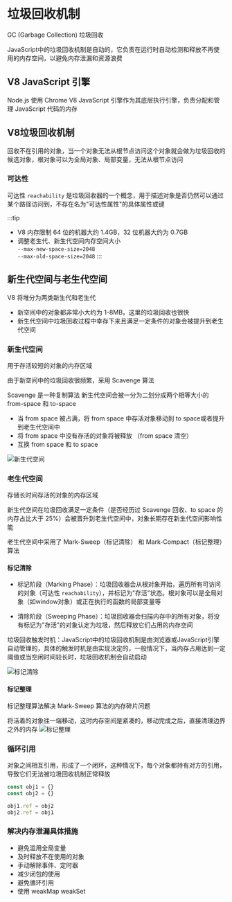 # 垃圾回收机制
GC (Garbage Collection) 垃圾回收

JavaScript中的垃圾回收机制是自动的，它负责在运行时自动检测和释放不再使用的内存空间，以避免内存泄漏和资源浪费

## V8 JavaScript 引擎
Node.js 使用 Chrome V8 JavaScript 引擎作为其底层执行引擎，负责分配和管理 JavaScript 代码的内存

## V8垃圾回收机制
回收不在引用的对象，当一个对象无法从根节点访问这个对象就会做为垃圾回收的候选对象，根对象可以为全局对象、局部变量，无法从根节点访问

### 可达性
可达性 `reachability` 是垃圾回收器的一个概念，用于描述对象是否仍然可以通过某个路径访问到，不存在名为"可达性属性"的具体属性或键

:::tip
* V8 内存限制 64 位的机器大约 1.4GB，32 位机器大约为 0.7GB
* 调整老生代、新生代空间内存空间大小  
`--max-new-space-size=2048`  
`--max-old-space-size=2048`
:::

## 新生代空间与老生代空间
V8 将堆分为两类新生代和老生代
* 新空间中的对象都非常小大约为 1-8MB，这里的垃圾回收也很快
* 新生代空间中垃圾回收过程中幸存下来且满足一定条件的对象会被提升到老生代空间

### 新生代空间
用于存活较短的对象的内存区域

由于新空间中的垃圾回收很频繁，采用 Scavenge 算法

Scavenge 是一种复制算法 新生代空间会被一分为二划分成两个相等大小的 from-space 和 to-space
* 当 from space 被占满，将 from space 中存活对象移动到 to space或者提升到老生代空间中
* 将 from space 中没有存活的对象将被释放 （from space 清空）
* 互换 from space 和 to space

![新生代空间](/img/新生代空间.png)

### 老生代空间
存储长时间存活的对象的内存区域

新生代空间在垃圾回收满足一定条件（是否经历过 Scavenge 回收、to space 的内存占比大于 25%）会被晋升到老生代空间中，对象长期存在新生代空间影响性能

老生代空间中采用了 Mark-Sweep（标记清除） 和 Mark-Compact（标记整理） 算法

#### 标记清除

* 标记阶段（Marking Phase）：垃圾回收器会从根对象开始，遍历所有可访问的对象（可达性 `reachability`），并标记为"存活"状态。根对象可以是全局对象（如window对象）或正在执行的函数的局部变量等  

* 清除阶段（Sweeping Phase）：垃圾回收器会扫描内存中的所有对象，将没有标记为"存活"的对象认定为垃圾，然后释放它们占用的内存空间

垃圾回收触发时机：JavaScript中的垃圾回收机制是由浏览器或JavaScript引擎自动管理的，具体的触发时机是由实现决定的，一般情况下，当内存占用达到一定阈值或当空闲时间较长时，垃圾回收机制会自动启动

![标记清除](/img/标记清除.png)

#### 标记整理
标记整理算法解决 Mark-Sweep 算法的内存碎片问题

将活着的对象往一端移动，这时内存空间是紧凑的，移动完成之后，直接清理边界之外的内存
![标记整理](/img/标记整理.png)


### 循环引用
对象之间相互引用，形成了一个闭环，这种情况下，每个对象都持有对方的引用，导致它们无法被垃圾回收机制正常释放
```js
const obj1 = {}
const obj2 = {}

obj1.ref = obj2
obj2.ref = obj1
```

### 解决内存泄漏具体措施
* 避免滥用全局变量
* 及时释放不在使用的对象
* 手动解除事件、定时器
* 减少闭包的使用
* 避免循环引用
* 使用 weakMap weakSet
